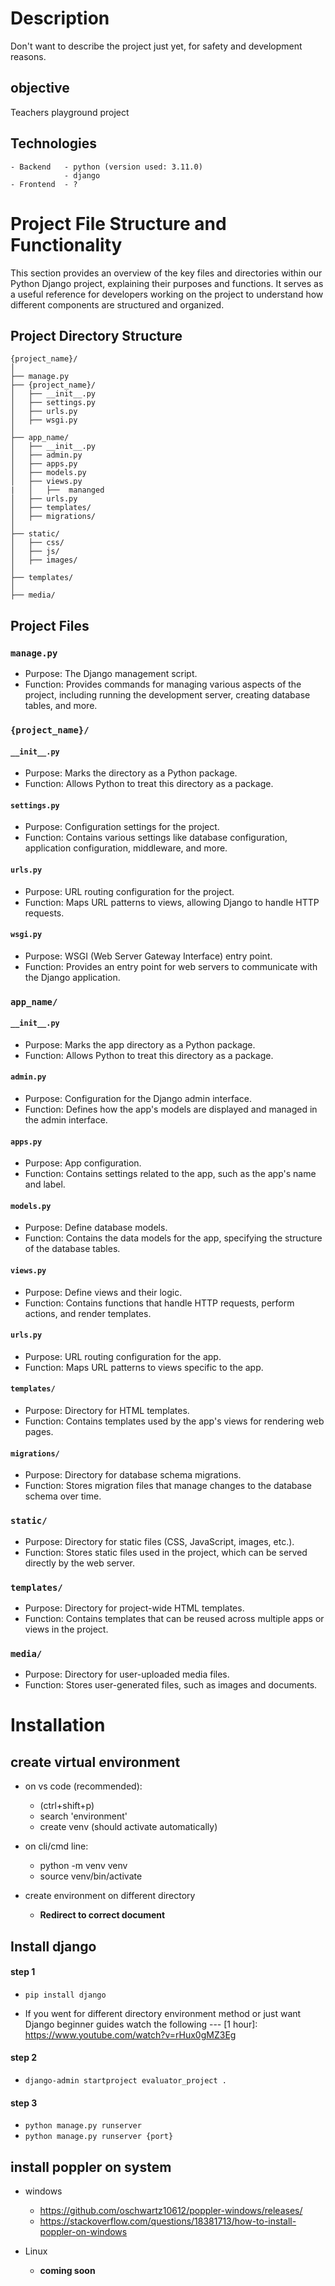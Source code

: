 
# Description

Don't want to describe the project just yet, for safety and development reasons.

## objective

Teachers playground project 

## Technologies
    - Backend   - python (version used: 3.11.0)
                - django
    - Frontend  - ?

# Project File Structure and Functionality

This section provides an overview of the key files and directories within our Python Django project, explaining their purposes and functions. It serves as a useful reference for developers working on the project to understand how different components are structured and organized.


## Project Directory Structure

```plaintext
{project_name}/
│
├── manage.py
├── {project_name}/
│   ├── __init__.py
│   ├── settings.py
│   ├── urls.py
│   ├── wsgi.py
│
├── app_name/
│   ├── __init__.py
│   ├── admin.py
│   ├── apps.py
│   ├── models.py
│   ├── views.py
|   │   ├──  mananged  
│   ├── urls.py
│   ├── templates/
│   ├── migrations/
│
├── static/
│   ├── css/
│   ├── js/
│   ├── images/
│
├── templates/
│
├── media/
```

Project Files
-------------

### `manage.py`

*   Purpose: The Django management script.
*   Function: Provides commands for managing various aspects of the project, including running the development server, creating database tables, and more.

### `{project_name}/`

#### `__init__.py`

*   Purpose: Marks the directory as a Python package.
*   Function: Allows Python to treat this directory as a package.

#### `settings.py`

*   Purpose: Configuration settings for the project.
*   Function: Contains various settings like database configuration, application configuration, middleware, and more.

#### `urls.py`

*   Purpose: URL routing configuration for the project.
*   Function: Maps URL patterns to views, allowing Django to handle HTTP requests.

#### `wsgi.py`

*   Purpose: WSGI (Web Server Gateway Interface) entry point.
*   Function: Provides an entry point for web servers to communicate with the Django application.

### `app_name/`

#### `__init__.py`

*   Purpose: Marks the app directory as a Python package.
*   Function: Allows Python to treat this directory as a package.

#### `admin.py`

*   Purpose: Configuration for the Django admin interface.
*   Function: Defines how the app's models are displayed and managed in the admin interface.

#### `apps.py`

*   Purpose: App configuration.
*   Function: Contains settings related to the app, such as the app's name and label.

#### `models.py`

*   Purpose: Define database models.
*   Function: Contains the data models for the app, specifying the structure of the database tables.

#### `views.py`

*   Purpose: Define views and their logic.
*   Function: Contains functions that handle HTTP requests, perform actions, and render templates.

#### `urls.py`

*   Purpose: URL routing configuration for the app.
*   Function: Maps URL patterns to views specific to the app.

#### `templates/`

*   Purpose: Directory for HTML templates.
*   Function: Contains templates used by the app's views for rendering web pages.

#### `migrations/`

*   Purpose: Directory for database schema migrations.
*   Function: Stores migration files that manage changes to the database schema over time.

### `static/`

*   Purpose: Directory for static files (CSS, JavaScript, images, etc.).
*   Function: Stores static files used in the project, which can be served directly by the web server.

### `templates/`

*   Purpose: Directory for project-wide HTML templates.
*   Function: Contains templates that can be reused across multiple apps or views in the project.

### `media/`

*   Purpose: Directory for user-uploaded media files.
*   Function: Stores user-generated files, such as images and documents.



# Installation

## create virtual environment  
- on vs code (recommended):
    - (ctrl+shift+p)
    - search 'environment'
    - create venv (should activate automatically)

- on cli/cmd line: 
    - python -m venv venv
    - source venv/bin/activate

- create environment on different directory 
    - **Redirect to correct document**


## Install django


#### step 1
- ``` pip install django ```



- If you went for different directory environment method or just want Django beginner guides watch the following ---  [1 hour]: https://www.youtube.com/watch?v=rHux0gMZ3Eg

#### step 2
- ```django-admin startproject evaluator_project .```


#### step 3
- ```python manage.py runserver```
- ```python manage.py runserver {port}```


## install poppler on system
- windows
    - https://github.com/oschwartz10612/poppler-windows/releases/
    - https://stackoverflow.com/questions/18381713/how-to-install-poppler-on-windows

- Linux
    - **coming soon**


